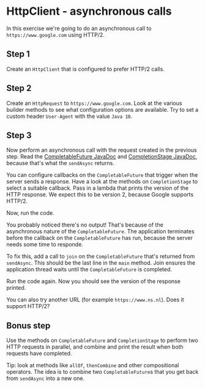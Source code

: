 # HttpClient - asynchronous calls

In this exercise we're going to do an asynchronous call to `https://www.google.com` using HTTP/2.

## Step 1
Create an `HttpClient` that is configured to prefer HTTP/2 calls.

## Step 2
Create an `HttpRequest` to `https://www.google.com`.
Look at the various builder methods to see what configuration options are available.
Try to set a custom header `User-Agent` with the value `Java 10`.

## Step 3
Now perform an asynchronous call with the request created in the previous step.
Read the [CompletableFuture JavaDoc](https://docs.oracle.com/javase/10/docs/api/java/util/concurrent/CompletableFuture.html) and [CompletionStage JavaDoc](https://docs.oracle.com/javase/10/docs/api/java/util/concurrent/CompletionStage.html), because that's what the `sendAsync` returns.

You can configure callbacks on the `CompletableFuture` that trigger when the server sends a response.
Have a look at the methods on `CompletionStage` to select a suitable callback.
Pass in a lambda that prints the version of the HTTP response.
We expect this to be version 2, because Google supports HTTP/2.

Now, run the code.

You probably noticed there's no output!
That's because of the asynchronous nature of the `CompletableFuture`.
The application terminates before the callback on the `CompletableFuture` has run, because the server needs some time to responde.

To fix this, add a call to `join` on the `CompletableFuture` that's returned from `sendAsync`.
This should be the last line in the `main` method.
Join ensures the application thread waits until the `CompletableFuture` is completed.

Run the code again. Now you should see the version of the response printed.

You can also try another URL (for example `https://www.ns.nl`). Does it support HTTP/2?


## Bonus step
Use the methods on `CompletableFuture` and `CompletionStage` to perform two HTTP requests in parallel, and combine and print the result when both requests have completed.

Tip: look at methods like `allOf`, `thenCombine` and other compositional operators. The idea is to combine two `CompletableFuture`s that you get back from `sendAsync` into a new one.
